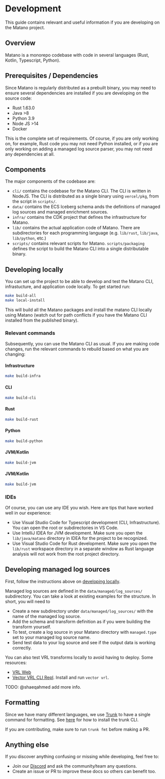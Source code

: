 # Development

This guide contains relevant and useful information if you are developing on the Matano project.

## Overview

Matano is a monorepo codebase with code in several languages (Rust, Kotlin, Typescript, Python).

## Prerequisites / Dependencies

Since Matano is regularly distributed as a prebuilt binary, you may need to ensure several dependencies are installed if you are developing on the source code:

- Rust 1.63.0
- Java >8
- Python 3.9
- Node JS >14
- Docker

This is the complete set of requirements. Of course, if you are only working on, for example, Rust code you may not need Python installed, or if you are only working on adding a managed log source parser, you may not need any dependencies at all.

## Components

The major components of the codebase are:

- `cli/` contains the codebase for the Matano CLI. The CLI is written in NodeJS. The CLI is distributed as a single binary using `vercel/pkg`, from the script in `scripts/`.
- `data/` contains the ECS Iceberg schema ands the definitions of managed log sources and managed enrichment sources.
- `infra/` contains the CDK project that defines the infrastructure for Matano.
- `lib/` contains the actual application code of Matano. There are subdirectories for each programming language (e.g. `lib/rust`, `lib/java`, `lib/python`, etc.)
- `scripts/` contains relevant scripts for Matano. `scripts/packaging` defines the script to build the Matano CLI into a single distributable binary.

## Developing locally

You can set up the project to be able to develop and test the Matano CLI, infrastucture, and application code locally. To get started run:

```bash
make build-all
make local-install
```

This will build all the Matano packages and install the matano CLI locally using Matano (watch out for path conflicts if you have the Matano CLI installed from the published binary).


### Relevant commands

Subsequently, you can use the Matano CLI as usual. If you are making code changes, run the relevant commands to rebuild based on what you are changing:

#### Infrastructure

```bash
make build-infra
```

#### CLI

```bash
make build-cli
```

#### Rust

```bash
make build-rust
```

#### Python

```bash
make build-python
```

#### JVM/Kotlin

```bash
make build-jvm
```

#### JVM/Kotlin

```bash
make build-jvm
```

### IDEs

Of course, you can use any IDE you wish. Here are tips that have worked well in our experience:

- Use Visual Studio Code for Typescript development (CLI, Infrastructure). You can open the root or subdirectories in VS Code.
- Use IntelliJ IDEA for JVM development. Make sure you open the `lib/java/matano` directory in IDEA for the project to be recognized.
- Use Visual Studio Code for Rust development. Make sure you open the `lib/rust` workspace directory in a separate window as Rust language analysis will not work from the root project directory.

## Developing managed log sources

First, follow the instructions above on [developing locally](#developing-locally).

Managed log sources are defined in the `data/managed/log_sources/` subdirectory. You can take a look at existing examples for the structure. In short, you will need to
- Create a new subdirectory under `data/managed/log_sources/` with the name of the managed log source.
- Add the schema and transform definition as if you were building the transform yourself.
- To test, create a log source in your Matano directory with `managed.type` set to your managed log source name.
- Send test data to your log source and see if the output data is working correctly.

You can also test VRL transforms locally to avoid having to deploy. Some resources:

- [VRL Web](https://playground.vrl.dev/)
- [Vector VRL CLI Repl](https://vector.dev/docs/setup/installation/). Install and run `vector vrl`.

TODO: @shaeqahmed add more info.

## Formatting

Since we have many different languages, we use [Trunk](https://docs.trunk.io/docs/overview) to have a single command for formatting. See [here](https://docs.trunk.io/docs/install) for how to install the trunk CLI.

If you are contributing, make sure to run `trunk fmt` before making a PR.

## Anything else

If you discover anything confusing or missing while developing, feel free to:

- Join our [Discord](https://discord.gg/YSYfHMbfZQ) and ask the community/team any questions.
- Create an issue or PR to improve these docs so others can benefit too.
